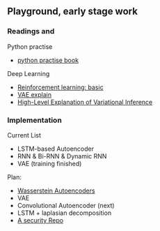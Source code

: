 ## Playground, early stage work 

### Readings and 

Python practise

  * [python practise book](https://anandology.com/python-practice-book/index.html)

Deep Learning 
    
  * [Reinforcement learning: basic](http://kvfrans.com/reinforcement-learning-basics/)
  * [VAE explain](http://kvfrans.com/variational-autoencoders-explained/)
  * [High-Level Explanation of Variational Inference](https://www.cs.jhu.edu/~jason/tutorials/variational.html)
  
  
### Implementation

Current List

  * LSTM-based Autoencoder
  * RNN & Bi-RNN & Dynamic RNN 
  * VAE (training finished)

Plan:

  * [Wasserstein Autoencoders](https://github.com/zc8340311/Bookrack-of-East-Kingdoms/blob/master/4Deep%20Learning%20General/1Autoencoders/Wasserstein%20Autoencoders.pdf)
  * VAE
  * Convolutional Autoencoder (next)
  * LSTM + laplasian decomposition
  * [A security Repo](http://clicksecurity.github.io/data_hacking/)
  